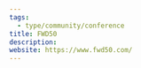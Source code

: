 ```yaml
---
tags:
  - type/community/conference
title: FWD50
description:
website: https://www.fwd50.com/
---
```

